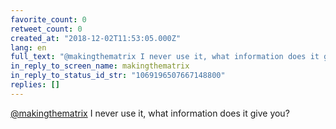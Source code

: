 ```yaml
---
favorite_count: 0
retweet_count: 0
created_at: "2018-12-02T11:53:05.000Z"
lang: en
full_text: "@makingthematrix I never use it, what information does it give you?"
in_reply_to_screen_name: makingthematrix
in_reply_to_status_id_str: "1069196507667148800"
replies: []
---
```


[@makingthematrix](https://twitter.com/makingthematrix) I never use it, what
information does it give you?
